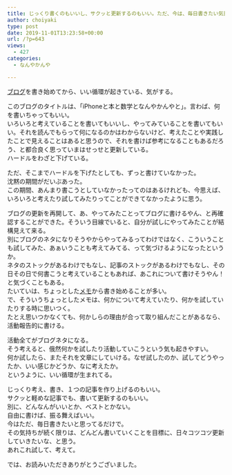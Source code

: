 ```yaml
---
title: じっくり書くのもいいし、サクッと更新するのもいい。ただ、今は、毎日書きたい気持ちなだけで。
author: choiyaki
type: post
date: 2019-11-01T13:23:58+00:00
url: /?p=643
views:
  - 427
categories:
  - なんやかんや

---
```

[ブログ][1]を書き始めてから、いい循環が起きている、気がする。

このブログのタイトルは、「iPhoneと本と数学となんやかんやと」。言わば、何を書いちゃってもいい。  
いろいろと考えていることを書いてもいいし、やってみていることを書いてもいい。それを読んでもらって何になるのかはわからないけど、考えたことや実践したことで見えることはあると思うので、それを書けば参考になることもあるだろう、と都合良く思っていまはせっせと更新している。  
ハードルをわざと下げている。

ただ、そこまでハードルを下げたとしても、ずっと書けていなかった。  
沈黙の期間がだいぶあった。  
この期間、あんまり書こうとしていなかったってのはあるけれども、今思えば、いろいろと考えたり試してみたりってことができてなかったように思う。

ブログの更新を再開して、あ、やってみたことってブログに書けるやん、と再確認することができた。そういう目線でいると、自分が試しにやってみたことが結構見えて来る。  
別にブログのネタになりそうやからやってみるってわけではなく、こういうことも試してみた、あぁいうことも考えてみてる、って気づけるようになったというか。  
ネタのストックがあるわけでもなし、記事のストックがあるわけでもなし、その日その日で何書こうと考えていることもあれば、あこれについて書けそうやん！と気づくこともある。  
たいていは、ちょっとした[メモ][2]から書き始めることが多い。  
で、そういうちょっとしたメモは、何かについて考えていたり、何かを試していたりする時に思いつく。  
たとえ思いつかなくても、何かしらの理由が合って取り組んだことがあるなら、活動報告的に書ける。

活動全てがブログネタになる。  
そう考えると、俄然何かを試したり活動していこうという気も起きやすい。  
何か試したら、またそれを文章にしていける。なぜ試したのか、試してどうやったか、いい感じかどうか、なに考えたか。  
というように、いい循環が生まれてる。

じっくり考え、書き、１つの記事を作り上げるのもいい。  
サクッと軽めな記事でも、書いて更新するのもいい。  
別に、どんなんがいいとか、ベストとかない。  
自由に書けば、振る舞えばいい。  
今はただ、毎日書きたいと思ってるだけで。  
その気持ちが続く限りは、どんどん書いていくことを目標に、日々コツコツ更新していきたいな、と思う。  
あれこれ試して、考えて。

では、お読みいただきありがとうございました。

 [1]: https://scrapbox.io/choiyaki-hondana/%E3%83%96%E3%83%AD%E3%82%B0
 [2]: https://scrapbox.io/choiyaki-hondana/%E3%83%A1%E3%83%A2